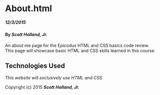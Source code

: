 # About.html

##### _12/3/2015_

#### By _**Scott Holland, Jr.**_

An about me page for the Epicodus HTML and CSS basics code review. This page will showcase basic HTML and CSS skills learned in this course.

## Technologies Used

_This website will exclusively use HTML and CSS_

Copyright (c) 2015 **_Scott Holland, Jr._**

